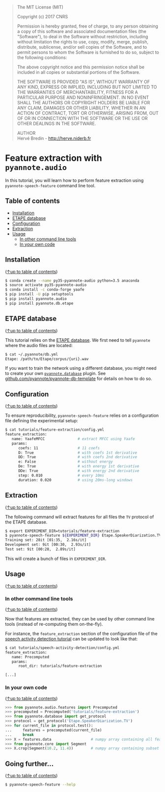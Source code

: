 > The MIT License (MIT)
>
> Copyright (c) 2017 CNRS
>
> Permission is hereby granted, free of charge, to any person obtaining a copy
> of this software and associated documentation files (the "Software"), to deal
> in the Software without restriction, including without limitation the rights
> to use, copy, modify, merge, publish, distribute, sublicense, and/or sell
> copies of the Software, and to permit persons to whom the Software is
> furnished to do so, subject to the following conditions:
>
> The above copyright notice and this permission notice shall be included in all
> copies or substantial portions of the Software.
>
> THE SOFTWARE IS PROVIDED "AS IS", WITHOUT WARRANTY OF ANY KIND, EXPRESS OR
> IMPLIED, INCLUDING BUT NOT LIMITED TO THE WARRANTIES OF MERCHANTABILITY,
> FITNESS FOR A PARTICULAR PURPOSE AND NONINFRINGEMENT. IN NO EVENT SHALL THE
> AUTHORS OR COPYRIGHT HOLDERS BE LIABLE FOR ANY CLAIM, DAMAGES OR OTHER
> LIABILITY, WHETHER IN AN ACTION OF CONTRACT, TORT OR OTHERWISE, ARISING FROM,
> OUT OF OR IN CONNECTION WITH THE SOFTWARE OR THE USE OR OTHER DEALINGS IN THE
> SOFTWARE.
>
> AUTHOR  
> Hervé Bredin - http://herve.niderb.fr

# Feature extraction with `pyannote.audio`

In this tutorial, you will learn how to perform feature extraction using `pyannote-speech-feature` command line tool.

## Table of contents
- [Installation](#installation)
- [ETAPE database](#etape-database)
- [Configuration](#configuration)
- [Extraction](#extraction)
- [Usage](#usage)
  - [In other command line tools](#in-other-command-line-tools)
  - [In your own code](#in-your-own-code)

## Installation
([↑up to table of contents](#table-of-contents))

```bash
$ conda create --name py35-pyannote-audio python=3.5 anaconda
$ source activate py35-pyannote-audio
$ conda install -c conda-forge yaafe
$ pip install -U pip setuptools
$ pip install pyannote.audio
$ pip install pyannote.db.etape
```

## ETAPE database
([↑up to table of contents](#table-of-contents))

This tutorial relies on the [ETAPE database](http://islrn.org/resources/425-777-374-455-4/). We first need to tell `pyannote` where the audio files are located:

```bash
$ cat ~/.pyannote/db.yml
Etape: /path/to/Etape/corpus/{uri}.wav
```

If you want to train the network using a different database, you might need to create your own [`pyannote.database`](http://github.com/pyannote/pyannote-database) plugin.
See [github.com/pyannote/pyannote-db-template](https://github.com/pyannote/pyannote-db-template) for details on how to do so.

## Configuration
([↑up to table of contents](#table-of-contents))

To ensure reproducibility, `pyannote-speech-feature` relies on a configuration file defining the experimental setup:

```bash
$ cat tutorials/feature-extraction/config.yml
feature_extraction:
   name: YaafeMFCC               # extract MFCC using Yaafe
   params:
      coefs: 11                  # 11 coefs
      D: True                    # with coefs 1st derivative
      DD: True                   # with coefs 2nd derivative
      e: False                   # without energy
      De: True                   # with energy 1st derivative
      DDe: True                  # with energy 2nd derivative
      step: 0.010                # every 10ms
      duration: 0.020            # using 20ms-long windows
```

## Extraction
([↑up to table of contents](#table-of-contents))

The following command will extract features for all files the `TV` protocol of the ETAPE database.

```bash
$ export EXPERIMENT_DIR=tutorials/feature-extraction
$ pyannote-speech-feature ${EXPERIMENT_DIR} Etape.SpeakerDiarization.TV
Training set: 28it [01:35,  2.16s/it]
Development set: 9it [00:30,  2.93s/it]
Test set: 9it [00:28,  2.89s/it]
```

This will create a bunch of files in `EXPERIMENT_DIR`.

## Usage
([↑up to table of contents](#table-of-contents))

### In other command line tools
([↑up to table of contents](#table-of-contents))

Now that features are extracted, they can be used by other command line tools (instead of re-computing them on-the-fly).

For instance, the `feature_extraction` section of the configuration file of the [speech activity detection tutorial](/tutorials/speech-activity-detection) can be updated to look like that:

```bash
$ cat tutorials/speech-activity-detection/config.yml
feature_extraction:
   name: Precomputed
   params:
      root_dir: tutorials/feature-extraction

[...]
```

### In your own code
([↑up to table of contents](#table-of-contents))

```python
>>> from pyannote.audio.features import Precomputed
>>> precomputed = Precomputed('tutorials/feature-extraction')
>>> from pyannote.database import get_protocol
>>> protocol = get_protocol('Etape.SpeakerDiarization.TV')
>>> for current_file in protocol.test():
...     features = precomputed(current_file)
...     break
>>> X = features.data                  # numpy array containing all features
>>> from pyannote.core import Segment
>>> X.crop(Segment(10.2, 11.4))        # numpy array containing subset of features
```

## Going further...
([↑up to table of contents](#table-of-contents))

```bash
$ pyannote-speech-feature --help
```
